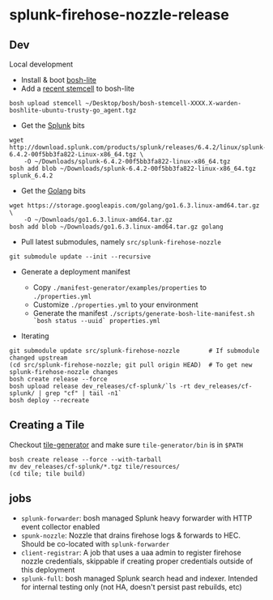 # splunk-firehose-nozzle-release

## Dev

Local development

* Install & boot [bosh-lite](https://github.com/cloudfoundry/bosh-lite) 
* Add a [recent stemcell](http://bosh.io/stemcells/bosh-warden-boshlite-ubuntu-trusty-go_agent) to bosh-lite
```
bosh upload stemcell ~/Desktop/bosh/bosh-stemcell-XXXX.X-warden-boshlite-ubuntu-trusty-go_agent.tgz
```
* Get the [Splunk](https://www.splunk.com/download.html) bits
```
wget http://download.splunk.com/products/splunk/releases/6.4.2/linux/splunk-6.4.2-00f5bb3fa822-Linux-x86_64.tgz \
    -O ~/Downloads/splunk-6.4.2-00f5bb3fa822-linux-x86_64.tgz
bosh add blob ~/Downloads/splunk-6.4.2-00f5bb3fa822-linux-x86_64.tgz splunk_6.4.2
```
* Get the [Golang](https://golang.org/dl/) bits
```
wget https://storage.googleapis.com/golang/go1.6.3.linux-amd64.tar.gz \
    -O ~/Downloads/go1.6.3.linux-amd64.tar.gz
bosh add blob ~/Downloads/go1.6.3.linux-amd64.tar.gz golang
```

* Pull latest submodules, namely `src/splunk-firehose-nozzle`
```
git submodule update --init --recursive
```

* Generate a deployment manifest
    * Copy `./manifest-generator/examples/properties` to `./properties.yml`
    * Customize `./properties.yml` to your environment
    * Generate the manifest ``./scripts/generate-bosh-lite-manifest.sh `bosh status --uuid` properties.yml``

* Iterating
```
git submodule update src/splunk-firehose-nozzle        # If submodule changed upstream
(cd src/splunk-firehose-nozzle; git pull origin HEAD)  # To get new splunk-firehose-nozzle changes
bosh create release --force
bosh upload release dev_releases/cf-splunk/`ls -rt dev_releases/cf-splunk/ | grep "cf" | tail -n1`
bosh deploy --recreate
```

## Creating a Tile
Checkout [tile-generator](https://github.com/cf-platform-eng/tile-generator)
and make sure `tile-generator/bin` is in `$PATH`

```
bosh create release --force --with-tarball
mv dev_releases/cf-splunk/*.tgz tile/resources/
(cd tile; tile build)
```

## jobs

* `splunk-forwarder`: bosh managed Splunk heavy forwarder with HTTP event collector enabled
* `spunk-nozzle`: Nozzle that drains firehose logs & forwards to HEC. Should be co-located with `splunk-forwarder` 
* `client-registrar`: A job that uses a uaa admin to register firehose nozzle credentials, skippable if creating
proper credentials outside of this deployment
* `splunk-full`: bosh managed Splunk search head and indexer. Intended for internal testing only (not 
HA, doesn't persist past rebuilds, etc)
